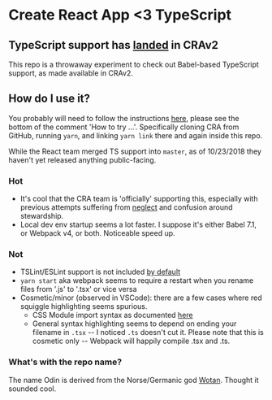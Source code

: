 # Create React App <3 TypeScript

## TypeScript support has [landed](https://github.com/facebook/create-react-app/pull/4837#discussion-diff-209813518R919) in CRAv2
This repo is a throwaway experiment to check out Babel-based TypeScript support, as made available in CRAv2.

## How do I use it?
You probably will need to follow the instructions [here](https://github.com/facebook/create-react-app/pull/4837#issue-204661388), please see the bottom of the comment 'How to try ...'. Specifically cloning CRA from GitHub, running `yarn`, and linking `yarn link` there and again inside this repo.

While the React team merged TS support into `master`, as of 10/23/2018 they haven't yet released anything public-facing.

### Hot
 - It's cool that the CRA team is 'officially' supporting this, especially with previous attempts suffering from [neglect](https://github.com/Microsoft/TypeScript-React-Starter/issues/168#issuecomment-406774564) and confusion around stewardship.
 - Local dev env startup seems a lot faster. I suppose it's either Babel 7.1, or Webpack v4, or both. Noticeable speed up.

### Not
 - TSLint/ESLint support is not included [by default](https://github.com/facebook/create-react-app/pull/4837#discussion_r222292618)
 - `yarn start` aka webpack seems to require a restart when you rename files from '.js' to '.tsx' or vice versa
 - Cosmetic/minor (observed in VSCode): there are a few cases where red squiggle highlighting seems spurious.
   - CSS Module import syntax as documented [here](https://github.com/facebook/create-react-app/pull/2285)
   - General syntax highlighting seems to depend on ending your filename in `.tsx` -- I noticed `.ts` doesn't cut it. Please note that this is cosmetic only -- Webpack will happily compile .tsx and .ts.

### What's with the repo name?
The name Odin is derived from the Norse/Germanic god [Wotan](https://en.wikipedia.org/wiki/Wotan_(disambiguation)). Thought it sounded cool.
